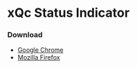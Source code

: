 # xQc Status Indicator
### Download
- [Google Chrome](https://chromewebstore.google.com/detail/xqc-status-indicator/offegolfbiigompmobihmncgmajnmdmg)
- [Mozilla Firefox](https://addons.mozilla.org/en-US/firefox/addon/xqc-status-indicator/)
